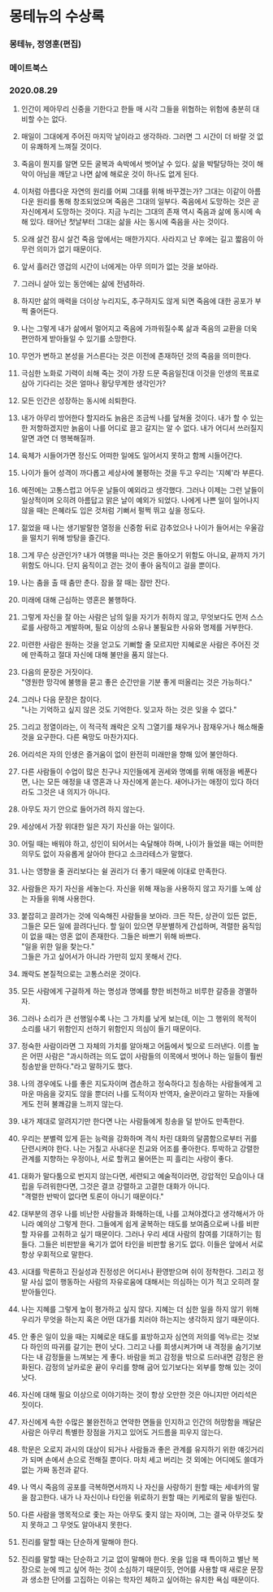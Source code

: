 # 몽테뉴의 수상록
### 몽테뉴, 정영훈(편집)
### 메이트북스
### 2020.08.29

1. 인간이 제아무리 신중을 기한다고 한들 매 시각 그들을 위협하는 위험에 충분히 대비할 수는 없다.

2. 매일이 그대에게 주어진 마지막 날이라고 생각하라. 그러면 그 시간이 더 바랄 것 없이 유쾌하게 느껴질 것이다.

3. 죽음이 뭔지를 알면 모든 굴복과 속박에서 벗어날 수 있다. 삶을 박탈당하는 것이 해악이 아님을 깨닫고 나면 삶에 해로운 것이 하나도 없게 된다.

4. 이처럼 아름다운 자연의 원리를 어찌 그대를 위해 바꾸겠는가? 그대는 이같이 아름다운 원리를 통해 창조되었으며 죽음은 그대의 일부다. 죽음에서 도망하는 것은 곧 자신에게서 도망하는 것이다. 지금 누리는 그대의 존재 역시 죽음과 삶에 동시에 속해 있다. 태어난 첫날부터 그대는 삶을 사는 동시에 죽음을 사는 것이다.

5. 오래 살건 잠시 살건 죽음 앞에서는 매한가지다. 사라지고 난 후에는 길고 짧음이 아무런 의미가 없기 때문이다.

6. 앞서 흘러간 영겁의 시간이 너에게는 아무 의미가 없는 것을 보아라.

7. 그러니 살아 있는 동안에는 삶에 전념하라.

8. 하지만 삶의 매력을 더이상 누리지도, 추구하지도 않게 되면 죽음에 대한 공포가 부쩍 줄어든다.

9. 나는 그렇게 내가 삶에서 멀어지고 죽음에 가까워질수록 삶과 죽음의 교환을 더욱 편안하게 받아들일 수 있기를 소망한다.

10. 무언가 변하고 본성을 거스른다는 것은 이전에 존재하던 것의 죽음을 의미한다.

11. 극심한 노화로 기력이 쇠해 죽는 것이 가장 드문 죽음일진대 이것을 인생의 목표로 삼아 기다리는 것은 얼마나 황당무계한 생각인가?

12. 모든 인간은 성장하는 동시에 쇠퇴한다.

13. 내가 아무리 방어한다 할지라도 늙음은 조금씩 나를 덮쳐올 것이다. 내가 할 수 있는 한 저항하겠지만 늙음이 나를 어디로 끌고 갈지는 알 수 없다. 내가 어디서 쓰러질지 알면 과연 더 행복해질까.

14. 육체가 시들어가면 정신도 어떠한 일에도 일어서지 못하고 함께 시들어간다.

15. 나이가 들어 성격이 까다롭고 세상사에 불평하는 것을 두고 우리는 '지혜'라 부른다.

16. 예전에는 고통스럽고 어두운 날들이 예외라고 생각했다. 그러나 이제는 그런 날들이 일상적이며 오히려 아름답고 맑은 날이 예외가 되었다. 나에게 나쁜 일이 일어나지 않을 때는 은혜라도 입은 것처럼 기뻐서 펄쩍 뛰고 싶을 정도다.

17. 젊었을 때 나는 생기발랄한 열정을 신중함 뒤로 감추었으나 나이가 들어서는 우울감을 떨치기 위해 방탕을 즐긴다.

18. 그게 무슨 상관인가? 내가 여행을 떠나는 것은 돌아오기 위함도 아니요, 끝까지 가기 위함도 아니다. 단지 움직이고 걷는 것이 좋아 움직이고 걸을 뿐이다.

19. 나는 춤을 출 때 춤만 춘다. 잠을 잘 때는 잠만 잔다.

20. 미래에 대해 근심하는 영혼은 불행하다.

21. 그렇게 자신을 잘 아는 사람은 남의 일을 자기가 취하지 않고, 무엇보다도 먼저 스스로를 사랑하고 계발하며, 필요 이상의 소유나 불필요한 사유와 명제를 거부한다.

22. 미련한 사람은 원하는 것을 얻고도 기뻐할 줄 모르지만 지혜로운 사람은 주어진 것에 만족하고 절대 자신에 대해 불만을 품지 않는다.

23. 다음의 문장은 거짓이다.  
"영원한 망각에 불행을 묻고 좋은 순간만을 기분 좋게 떠올리는 것은 가능하다."

24. 그러나 다음 문장은 참이다.  
"나는 기억하고 싶지 않은 것도 기억한다. 잊고자 하는 것은 잊을 수 없다."

25. 그리고 정열이라는, 이 적극적 쾌락은 오직 그열기를 채우거나 잠재우거나 해소해줄 것을 요구한다. 다른 욕망도 마찬가지다.

26. 어리석은 자의 인생은 즐거움이 없이 완전히 미래만을 향해 있어 불안하다.

27. 다른 사람들이 수업이 많은 친구나 지인들에게 권세와 명예를 위해 애정을 베푼다면, 나는 모든 애정을 내 영혼과 나 자신에게 쏟는다. 새어나가는 애정이 있다 하더라도 그것은 내 의지가 아니다.

28. 아무도 자기 안으로 들어가려 하지 않는다.

29. 세상에서 가장 위대한 일은 자기 자신을 아는 일이다.

30. 어릴 때는 배워야 하고, 성인이 되어서는 숙달해야 하며, 나이가 들었을 때는 어떠한 의무도 없이 자유롭게 살아야 한다고 소크라테스가 말했다.

31. 나는 영향을 줄 권리보다는 쉴 권리가 더 좋기 때문에 이대로 만족한다.

32. 사람들은 자기 자신을 세놓는다. 자신을 위해 재능을 사용하지 않고 자기를 노예 삼는 자들을 위해 사용한다.

33. 붙잡히고 끌려가는 것에 익숙해진 사람들을 보아라. 크든 작든, 상관이 있든 없든, 그들은 모든 일에 끌려다닌다. 할 일이 있으면 무분별하게 간섭하며, 격렬한 움직임이 없을 때는 영혼 없이 존재한다. 그들은 바쁘기 위해 바쁘다.  
"일을 위한 일을 찾는다."  
그들은 가고 싶어서가 아니라 가만히 있지 못해서 간다.

34. 쾌락도 본질적으로는 고통스러운 것이다.

35. 모든 사람에게 구걸하게 하는 명성과 명예를 향한 비천하고 비루한 갈증을 경멸하자.

36. 그러나 소리가 큰 선행일수록 나는 그 가치를 낮게 보는데, 이는 그 행위의 목적이 소리를 내기 위함인지 선하기 위함인지 의심이 들기 때문이다.

37. 정숙한 사람이라면 그 자체의 가치를 알아채고 어둠에서 빛으로 드러낸다. 이름 높은 어떤 사람은 "과시하려는 의도 없이 사람들의 이목에서 벗어나 하는 일들이 훨씬 칭송받을 만하다."라고 말하기도 했다.

38. 나의 경우에도 나를 좋은 지도자이며 겸손하고 정숙하다고 칭송하는 사람들에게 고마운 마음을 갖지도 않을 뿐더러 나를 도적이자 반역자, 술꾼이라고 말하는 자들에게도 전혀 불쾌감을 느끼지 않는다.

39. 내가 제대로 알려지기만 한다면 나는 사람들에게 칭송을 덜 받아도 만족한다.

40. 우리는 분별력 있게 듣는 능력을 강화하며 격식 차린 대화의 달콤함으로부터 귀를 단련시켜야 한다. 나는 거칠고 사내다운 친교와 어조를 좋아한다. 투박하고 강렬한 관계를 지향하는 우정이나, 서로 할퀴고 물어뜬는 피 흘리는 사랑이 좋다.

41. 대화가 말다툼으로 번지지 않는다면, 세련되고 예술적이라면, 강압적인 모습이나 대립을 두려워한다면, 그것은 결코 강렬하고 고결한 대화가 아니다.  
"격렬한 반박이 없다면 토론이 아니기 때문이다."

42. 대부분의 경우 나를 비난한 사람들과 화해하는데, 나를 고쳐야겠다고 생각해서가 아니라 예의상 그렇게 한다. 그들에게 쉽게 굴복하는 태도를 보여줌으로써 나를 비판할 자유를 고취하고 싶기 때문이다. 그러나 우리 세대 사람의 참여를 기대하기는 힘들다. 그들은 비판받을 욕기가 없어 타인을 비판할 용기도 없다. 이들은 앞에서 서로 항상 우회적으로 말한다.

43. 시대를 막론하고 진실성과 진정성은 어디서나 환영받으며 쉬이 정착한다. 그리고 정말 사심 없이 행동하는 사람의 자유로움에 대해서는 의심하는 이가 적고 오히려 잘 받아들인다.

44. 나는 지혜를 그렇게 높이 평가하고 싶지 않다. 지혜는 더 심한 일을 하지 않기 위해 우리가 무엇을 하는지 혹은 어떤 대가를 치러야 하는지는 생각하지 않기 때문이다.

45. 안 좋은 일이 있을 때는 지혜로운 태도를 표방하고자 심연의 저의를 억누르는 것보다 하인의 따귀를 갈기는 편이 낫다. 그리고 나를 희생시켜가며 내 격정을 숨기기보다는 내 감정들을 느껴보는 게 좋다. 바람을 쐬고 감정을 밖으로 드러내면 감정은 완화된다. 감정의 날카로운 끝이 우리를 향해 굽어 있기보다는 외부를 향해 있는 것이 낫다.

46. 자신에 대해 필요 이상으로 이야기하는 것이 항상 오만한 것은 아니지만 어리석은 짓이다.

47. 자신에게 속한 수많은 불완전하고 연약한 면들을 인지하고 인간의 허망함을 깨달은 사람은 아무리 특별한 장점을 가지고 있어도 거드름을 피우지 않는다.

48. 학문은 오로지 과시의 대상이 되거나 사람들과 좋은 관계를 유지하기 위한 얘깃거리가 되며 손에서 손으로 전해질 뿐이다. 마치 세고 버리는 것 외에는 어디에도 쓸데가 없는 가짜 동전과 같다.

49. 나 역시 죽음의 공포를 극복하면서까지 나 자신을 사랑하기 원할 때는 세네카의 말을 참고한다. 내가 나 자신이나 타인을 위로하기 원할 때는 키케로의 말을 빌린다.

50. 다른 사람을 맹목적으로 좇는 자는 아무도 좇지 않는 자이며, 그는 결국 아무것도 찾지 못하고 그 무엇도 알아내지 못한다.

51. 진리를 말할 때는 단순하게 말해야 한다.

52. 진리를 말할 때는 단순하고 기교 없이 말해야 한다. 옷을 입을 때 특이하고 별난 복장으로 눈에 띄고 싶어 하는 것이 소심하기 때문이듯, 언어를 사용할 때 새로운 문장과 생소한 단어를 고집하는 이유는 학자인 체하고 싶어하는 유치한 욕심 때문이다.